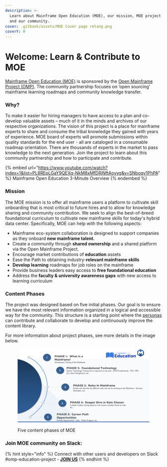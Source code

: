 ```yaml
---
description: >-
  Learn about Mainframe Open Education (MOE), our mission, MOE project phases,
  and our community.
cover: .gitbook/assets/MOE Cover page retang.png
coverY: 0
---
```


# Welcome: Learn & Contribute to MOE

[Mainframe Open Education (MOE)](https://www.openmainframeproject.org/projects/mainframeopeneducation) is sponsored by the [Open Mainframe Project ](https://openmainframeproject.org/)[(OMP)](https://openmainframeproject.org/). The community partnership focuses on ‘open sourcing’ mainframe learning roadmaps and community knowledge transfer.&#x20;

### Why?&#x20;

To make it easier for hiring managers to have access to a plan and co-develop valuable assets – much of it in the minds and archives of our respective organizations. The vision of this project is a place for mainframe experts to share and consume the tribal knowledge they gained with years of experience. MOE board of experts will promote submissions within quality standards for the end user - all are cataloged in a consumable roadmap orientation. There are thousands of experts in the market to pass knowledge to the next generation. Join the project to learn about this community partnership and how to participate and contribute.

{% embed url="https://www.youtube.com/watch?index=1&list=PL8REpLGaY9QEXq-NkM8xMfDRjNftAoyyg&v=SNboqv1PhPA" %}
Mainframe Open Education 3-Minute Overview
{% endembed %}

### **Mission**

The MOE mission is to offer all mainframe users a platform to cultivate skill onboarding that is most critical to future hires and to allow for knowledge sharing and community contribution. We seek to align the best-of-breed foundational curriculum to cultivate new mainframe skills for today's hybrid data center. Specifically, MOE can help with the following aspects:

* Mainframe eco-system collaboration is designed to support companies as they onboard **new mainframe talent.**
* Create a community through **shared ownership** and a shared platform via the Open Mainframe Project.
* Encourage market contributions of **education** assets
* Ease the Path to obtaining industry-**relevant mainframe skills**
* **Develop learning** roadmaps for job roles on the mainframe
* Provide business leaders easy access to **free foundational education**
* Address the **faculty & university awareness gaps** with new access to learning curriculum

### Content Phases

The project was designed based on five initial phases. Our goal is to ensure we have the most relevant information organized in a logical and accessible way for the community. This structure is a starting point where the [personas](welcome-learn-and-contribute-to-moe/who-can-contribute.md) can contribute and collaborate to develop and continuously improve the content library.&#x20;

For more information about project phases, see more details in the image below.

<figure><img src=".gitbook/assets/image.png" alt=""><figcaption><p>Five content phases of MOE</p></figcaption></figure>



### Join MOE community on Slack:&#x20;

{% hint style="info" %}
Connect with other users and developers on Slack #omp-education-project - [**JOIN US**](https://slack.openmainframeproject.org/)&#x20;
{% endhint %}
